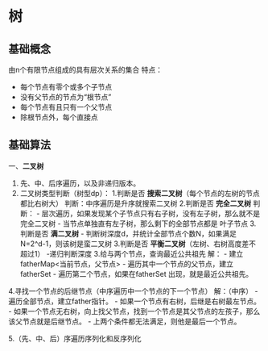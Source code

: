 # 树

## 基础概念

由n个有限节点组成的具有层次关系的集合
特点：

- 每个节点有零个或多个子节点
- 没有父节点的节点为“根节点”
- 每个节点有且只有一个父节点
- 除根节点外，每个直接点

## 基础算法

一、**二叉树**

1. 先、中、后序遍历，以及非递归版本。
2. 二叉树类型判断（树型dp）：
    1.判断是否 **搜索二叉树**（每个节点的左树的节点都比右树大）
        判断：中序遍历是升序就搜索二叉树
    2.判断是否 **完全二叉树**
        判断：
        - 层次遍历，如果发现某个子节点只有右子树，没有左子树，那么就不是完全二叉树
        - 当节点单独直有左子树，那么剩下的全部节点都是 叶子节点
    3.判断是否 **满二叉树**
        - 判断树深度d，并统计全部节点个数N，如果满足 N=2^d-1，则该树是蛮二叉树
    3.判断是否 **平衡二叉树**（左树、右树高度差不超过1）
        -递归判断深度
3.给与两个节点，查询最近公共祖先
    解：
        - 建立fatherMap<当前节点，父节点>
        - 遍历其中一个节点的父节点，建立 fatherSet
        - 遍历第二个节点，如果在fatherSet 出现，就是最近公共祖先。

4.寻找一个节点的后继节点（中序遍历中一个节点的下一个节点）
    解：（中序）
        - 遍历全部节点，建立father指针。
        - 如果一个节点有右树，后继是右树最左节点。
        - 如果一个节点无右树，向上找父节点，找到一个节点是其父节点的左孩子，那么该父节点就是后继节点。
        - 上两个条件都无法满足，则他是最后一个节点。

5.（先、中、后）序遍历序列化和反序列化

